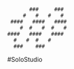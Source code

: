            ###     ###
         #   #   #   #
     ####   ####   ####
        #  #   #  #   #
    ####   ####   ####
      #   #  #   #
      ###    ###

#SoloStudio

